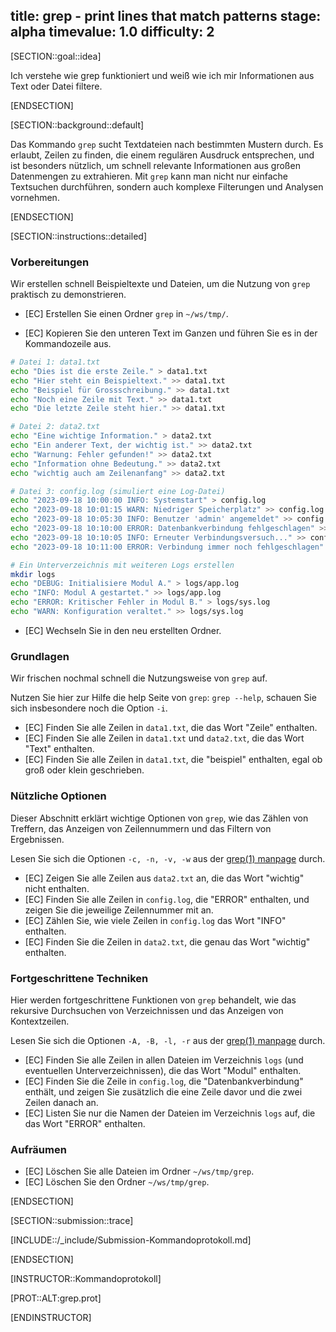 title: grep - print lines that match patterns
stage: alpha
timevalue: 1.0
difficulty: 2
---

[SECTION::goal::idea]

Ich verstehe wie grep funktioniert und weiß wie ich mir Informationen aus Text oder Datei filtere.

[ENDSECTION]

[SECTION::background::default]

Das Kommando `grep` sucht Textdateien nach bestimmten Mustern durch. Es erlaubt, Zeilen zu finden, 
die einem regulären Ausdruck entsprechen, und ist besonders nützlich, um schnell relevante 
Informationen aus großen Datenmengen zu extrahieren. Mit `grep` kann man nicht nur einfache 
Textsuchen durchführen, sondern auch komplexe Filterungen und Analysen vornehmen.

[ENDSECTION]

[SECTION::instructions::detailed]

### Vorbereitungen

Wir erstellen schnell Beispieltexte und Dateien, um die Nutzung von `grep` praktisch zu demonstrieren.

- [EC] Erstellen Sie einen Ordner `grep` in `~/ws/tmp/`.

- [EC] Kopieren Sie den unteren Text im Ganzen und führen Sie es in der Kommandozeile aus.

```bash
# Datei 1: data1.txt
echo "Dies ist die erste Zeile." > data1.txt
echo "Hier steht ein Beispieltext." >> data1.txt
echo "Beispiel für Grossschreibung." >> data1.txt
echo "Noch eine Zeile mit Text." >> data1.txt
echo "Die letzte Zeile steht hier." >> data1.txt

# Datei 2: data2.txt
echo "Eine wichtige Information." > data2.txt
echo "Ein anderer Text, der wichtig ist." >> data2.txt
echo "Warnung: Fehler gefunden!" >> data2.txt
echo "Information ohne Bedeutung." >> data2.txt
echo "wichtig auch am Zeilenanfang" >> data2.txt

# Datei 3: config.log (simuliert eine Log-Datei)
echo "2023-09-18 10:00:00 INFO: Systemstart" > config.log
echo "2023-09-18 10:01:15 WARN: Niedriger Speicherplatz" >> config.log
echo "2023-09-18 10:05:30 INFO: Benutzer 'admin' angemeldet" >> config.log
echo "2023-09-18 10:10:00 ERROR: Datenbankverbindung fehlgeschlagen" >> config.log
echo "2023-09-18 10:10:05 INFO: Erneuter Verbindungsversuch..." >> config.log
echo "2023-09-18 10:11:00 ERROR: Verbindung immer noch fehlgeschlagen" >> config.log

# Ein Unterverzeichnis mit weiteren Logs erstellen
mkdir logs
echo "DEBUG: Initialisiere Modul A." > logs/app.log
echo "INFO: Modul A gestartet." >> logs/app.log
echo "ERROR: Kritischer Fehler in Modul B." > logs/sys.log
echo "WARN: Konfiguration veraltet." >> logs/sys.log
```
- [EC] Wechseln Sie in den neu erstellten Ordner.

### Grundlagen

Wir frischen nochmal schnell die Nutzungsweise von `grep` auf.

Nutzen Sie hier zur Hilfe die help Seite von `grep`: `grep --help`, schauen Sie sich insbesondere 
noch die Option `-i`.

- [EC] Finden Sie alle Zeilen in `data1.txt`, die das Wort "Zeile" enthalten.
- [EC] Finden Sie alle Zeilen in `data1.txt` und `data2.txt`, die das Wort "Text" enthalten.
- [EC] Finden Sie alle Zeilen in `data1.txt`, die "beispiel" enthalten, egal ob groß oder klein geschrieben.

### Nützliche Optionen

Dieser Abschnitt erklärt wichtige Optionen von `grep`, wie das Zählen von Treffern, das Anzeigen von 
Zeilennummern und das Filtern von Ergebnissen.

Lesen Sie sich die Optionen `-c, -n, -v, -w` aus der 
[grep(1) manpage](https://man7.org/linux/man-pages/man1/grep.1.html) durch.

- [EC] Zeigen Sie alle Zeilen aus `data2.txt` an, die das Wort "wichtig" nicht enthalten.
- [EC] Finden Sie alle Zeilen in `config.log`, die "ERROR" enthalten, und zeigen Sie die jeweilige 
    Zeilennummer mit an.
- [EC] Zählen Sie, wie viele Zeilen in `config.log` das Wort "INFO" enthalten.
- [EC] Finden Sie die Zeilen in `data2.txt`, die genau das Wort "wichtig" enthalten.

### Fortgeschrittene Techniken

Hier werden fortgeschrittene Funktionen von `grep` behandelt, wie das rekursive Durchsuchen von Verzeichnissen und das Anzeigen von Kontextzeilen.

Lesen Sie sich die Optionen `-A, -B, -l, -r` aus der 
[grep(1) manpage](https://man7.org/linux/man-pages/man1/grep.1.html) durch.

- [EC] Finden Sie alle Zeilen in allen Dateien im Verzeichnis `logs` (und eventuellen Unterverzeichnissen), 
    die das Wort "Modul" enthalten.
- [EC] Finden Sie die Zeile in `config.log`, die "Datenbankverbindung" enthält, und zeigen Sie 
    zusätzlich die eine Zeile davor und die zwei Zeilen danach an.
- [EC] Listen Sie nur die Namen der Dateien im Verzeichnis `logs` auf, die das Wort "ERROR" enthalten.

### Aufräumen

- [EC] Löschen Sie alle Dateien im Ordner `~/ws/tmp/grep`.
- [EC] Löschen Sie den Ordner `~/ws/tmp/grep`.

[ENDSECTION]

[SECTION::submission::trace]

[INCLUDE::/_include/Submission-Kommandoprotokoll.md]

[ENDSECTION]

[INSTRUCTOR::Kommandoprotokoll]

[PROT::ALT:grep.prot]

[ENDINSTRUCTOR]
